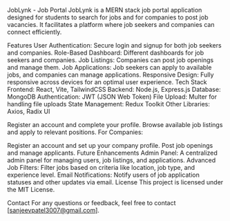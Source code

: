 JobLynk - Job Portal
JobLynk is a MERN stack job portal application designed for students to search for
jobs and for companies to post job vacancies. It facilitates a platform where job seekers and companies can connect efficiently.

Features
User Authentication: Secure login and signup for both job seekers and companies.
Role-Based Dashboard: Different dashboards for job seekers and companies.
Job Listings: Companies can post job openings and manage them.
Job Applications: Job seekers can apply to available jobs, and companies can manage applications.
Responsive Design: Fully responsive across devices for an optimal user experience.
Tech Stack
Frontend: React, Vite, TailwindCSS
Backend: Node.js, Express.js
Database: MongoDB
Authentication: JWT (JSON Web Token)
File Upload: Multer for handling file uploads
State Management: Redux Toolkit
Other Libraries: Axios, Radix UI


Register an account and complete your profile.
Browse available job listings and apply to relevant positions.
For Companies:

Register an account and set up your company profile.
Post job openings and manage applicants.
Future Enhancements
Admin Panel: A centralized admin panel for managing users, job listings, and applications.
Advanced Job Filters: Filter jobs based on criteria like location, job type, and experience level.
Email Notifications: Notify users of job application statuses and other updates via email.
License
This project is licensed under the MIT License.

Contact
For any questions or feedback, feel free to contact [sanjeevpatel3007@gmail.com].
